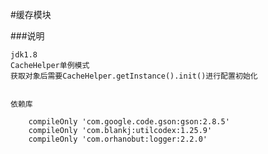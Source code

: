 #缓存模块

###说明

    jdk1.8
    CacheHelper单例模式
    获取对象后需要CacheHelper.getInstance().init()进行配置初始化
    
```

依赖库

    compileOnly 'com.google.code.gson:gson:2.8.5'
    compileOnly 'com.blankj:utilcodex:1.25.9'
    compileOnly 'com.orhanobut:logger:2.2.0'


```
